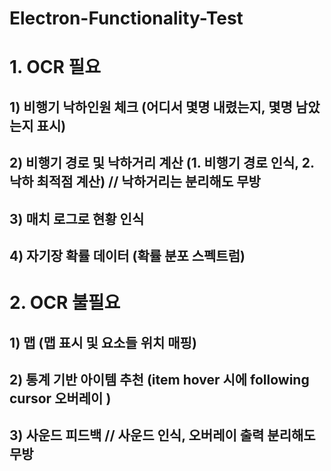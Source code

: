 # Electron-Functionality-Test

# 1. OCR 필요
## 1) 비행기 낙하인원 체크 (어디서 몇명 내렸는지, 몇명 남았는지 표시) 
## 2) 비행기 경로 및 낙하거리 계산 (1. 비행기 경로 인식, 2. 낙하 최적점 계산) // 낙하거리는 분리해도 무방
## 3) 매치 로그로 현황 인식
## 4) 자기장 확률 데이터 (확률 분포 스펙트럼)
# 2. OCR 불필요
## 1) 맵 (맵 표시 및 요소들 위치 매핑)
## 2) 통계 기반 아이템 추천 (item hover 시에 following cursor 오버레이 )
## 3) 사운드 피드백 // 사운드 인식, 오버레이 출력 분리해도 무방
